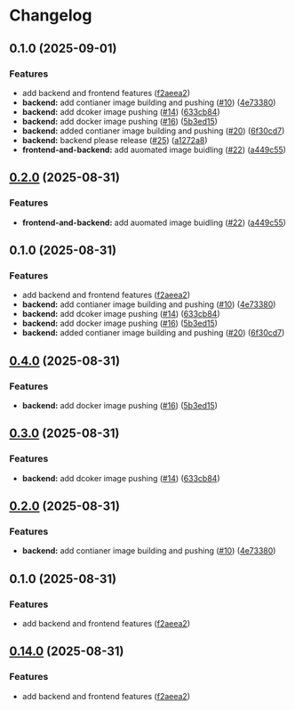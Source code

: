 # Changelog

## 0.1.0 (2025-09-01)


### Features

* add backend and frontend features ([f2aeea2](https://github.com/abdulShukor/devops-study-app/commit/f2aeea204bc0b56bf114b6ad08ba47130dc38a7f))
* **backend:** add contianer image building and pushing ([#10](https://github.com/abdulShukor/devops-study-app/issues/10)) ([4e73380](https://github.com/abdulShukor/devops-study-app/commit/4e73380c5bb5186146abc5759afb58e3c4565874))
* **backend:** add dcoker image pushing ([#14](https://github.com/abdulShukor/devops-study-app/issues/14)) ([633cb84](https://github.com/abdulShukor/devops-study-app/commit/633cb84859e300bd9d95c779df77b2b56f472587))
* **backend:** add docker image pushing ([#16](https://github.com/abdulShukor/devops-study-app/issues/16)) ([5b3ed15](https://github.com/abdulShukor/devops-study-app/commit/5b3ed1587e6d6c9cae33f347eec75a6d427986b3))
* **backend:** added contianer image building and pushing ([#20](https://github.com/abdulShukor/devops-study-app/issues/20)) ([6f30cd7](https://github.com/abdulShukor/devops-study-app/commit/6f30cd7bb707035f3dba30bda8d5c5a01be69c16))
* **backend:** backend please release ([#25](https://github.com/abdulShukor/devops-study-app/issues/25)) ([a1272a8](https://github.com/abdulShukor/devops-study-app/commit/a1272a8389e7898f8a5da3c627ef626c0a587840))
* **frontend-and-backend:** add auomated image buidling ([#22](https://github.com/abdulShukor/devops-study-app/issues/22)) ([a449c55](https://github.com/abdulShukor/devops-study-app/commit/a449c55309cbbc47e887bce77f7bc295973df40e))

## [0.2.0](https://github.com/abdulShukor/devops-study-app/compare/backend-v0.1.0...backend-v0.2.0) (2025-08-31)


### Features

* **frontend-and-backend:** add auomated image buidling ([#22](https://github.com/abdulShukor/devops-study-app/issues/22)) ([a449c55](https://github.com/abdulShukor/devops-study-app/commit/a449c55309cbbc47e887bce77f7bc295973df40e))

## 0.1.0 (2025-08-31)


### Features

* add backend and frontend features ([f2aeea2](https://github.com/abdulShukor/devops-study-app/commit/f2aeea204bc0b56bf114b6ad08ba47130dc38a7f))
* **backend:** add contianer image building and pushing ([#10](https://github.com/abdulShukor/devops-study-app/issues/10)) ([4e73380](https://github.com/abdulShukor/devops-study-app/commit/4e73380c5bb5186146abc5759afb58e3c4565874))
* **backend:** add dcoker image pushing ([#14](https://github.com/abdulShukor/devops-study-app/issues/14)) ([633cb84](https://github.com/abdulShukor/devops-study-app/commit/633cb84859e300bd9d95c779df77b2b56f472587))
* **backend:** add docker image pushing ([#16](https://github.com/abdulShukor/devops-study-app/issues/16)) ([5b3ed15](https://github.com/abdulShukor/devops-study-app/commit/5b3ed1587e6d6c9cae33f347eec75a6d427986b3))
* **backend:** added contianer image building and pushing ([#20](https://github.com/abdulShukor/devops-study-app/issues/20)) ([6f30cd7](https://github.com/abdulShukor/devops-study-app/commit/6f30cd7bb707035f3dba30bda8d5c5a01be69c16))

## [0.4.0](https://github.com/abdulShukor/devops-study-app/compare/backend-v0.3.0...backend-v0.4.0) (2025-08-31)


### Features

* **backend:** add docker image pushing ([#16](https://github.com/abdulShukor/devops-study-app/issues/16)) ([5b3ed15](https://github.com/abdulShukor/devops-study-app/commit/5b3ed1587e6d6c9cae33f347eec75a6d427986b3))

## [0.3.0](https://github.com/abdulShukor/devops-study-app/compare/backend-v0.2.0...backend-v0.3.0) (2025-08-31)


### Features

* **backend:** add dcoker image pushing ([#14](https://github.com/abdulShukor/devops-study-app/issues/14)) ([633cb84](https://github.com/abdulShukor/devops-study-app/commit/633cb84859e300bd9d95c779df77b2b56f472587))

## [0.2.0](https://github.com/abdulShukor/devops-study-app/compare/backend-v0.1.0...backend-v0.2.0) (2025-08-31)


### Features

* **backend:** add contianer image building and pushing ([#10](https://github.com/abdulShukor/devops-study-app/issues/10)) ([4e73380](https://github.com/abdulShukor/devops-study-app/commit/4e73380c5bb5186146abc5759afb58e3c4565874))

## 0.1.0 (2025-08-31)


### Features

* add backend and frontend features ([f2aeea2](https://github.com/abdulShukor/devops-study-app/commit/f2aeea204bc0b56bf114b6ad08ba47130dc38a7f))

## [0.14.0](https://github.com/abdulShukor/devops-study-app/compare/backend-v0.13.1...backend-v0.14.0) (2025-08-31)


### Features

* add backend and frontend features ([f2aeea2](https://github.com/abdulShukor/devops-study-app/commit/f2aeea204bc0b56bf114b6ad08ba47130dc38a7f))

